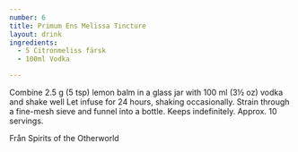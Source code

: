 ```yaml
---
number: 6
title: Primum Ens Melissa Tincture
layout: drink
ingredients: 
  - 5 Citronmeliss färsk
  - 100ml Vodka

---
```



Combine 2.5 g (5 tsp) lemon balm in a glass jar with 100 ml (3½ oz) vodka and shake well
Let infuse for 24 hours, shaking occasionally. Strain through a fine-mesh sieve and funnel
into a bottle. Keeps indefinitely. Approx. 10 servings.

Från Spirits of the Otherworld